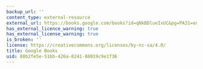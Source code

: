 ```yaml
---
backup_url: ''
content_type: external-resource
external_url: https://books.google.com/books?id=qNkBDlueIxUC&pg=PA31=onepage#v=onepage&q&f=false
has_external_licence_warning: true
has_external_license_warning: true
is_broken: ''
license: https://creativecommons.org/licenses/by-nc-sa/4.0/
title: Google Books
uid: 88b2fe5e-51bb-426a-8241-88019c9e1f36
---
```

